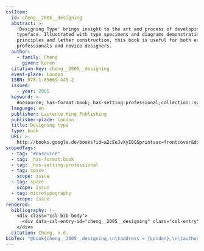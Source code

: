 ```yaml
---
cslItem:
  id: cheng__2005__designing
  abstract: >-
    'Designing Type' brings insight to the art and process of developing a
    typeface. Illustrated with type specimens and diagrams demonstrating visual
    principles and letter construction, this book is useful for both experienced
    professionals and novice designers.
  author:
    - family: Cheng
      given: Karen
  citation-key: cheng__2005__designing
  event-place: London
  ISBN: 978-1-85669-445-2
  issued:
    - year: 2005
  keyword: >-
    #nosource;_has-format:book;_has-setting:professional;collection::space::space::microtypography
  language: en
  publisher: Laurence King Publishing
  publisher-place: London
  title: Designing type
  type: book
  URL: >-
    http://books.google.de/books?id=a2cEeJvXyIQC&printsec=frontcover&dq=karen+cheng&hl=&cd=1&source=gbs_api
scopedTags:
  - tag: "#nosource"
  - tag: _has-format:book
  - tag: _has-setting:professional
  - tag: space
    scope: issue
  - tag: space
    scope: issue
  - tag: microtypography
    scope: issue
rendered:
  bibliography: |-
    <div class="csl-bib-body">
      <div data-csl-entry-id="cheng__2005__designing" class="csl-entry">Cheng, K. n.d.. <i>Designing type</i>. Laurence King Publishing. http://books.google.de/books?id=a2cEeJvXyIQC&#38;printsec=frontcover&#38;dq=karen+cheng&#38;hl=&#38;cd=1&#38;source=gbs_api</div>
    </div>
  citation: Cheng, n.d.
bibTex: "@book{cheng__2005__designing,\n\taddress = {London},\n\tauthor = {Cheng, Karen},\n\tpublisher = {Laurence King Publishing},\n\ttitle = {Designing type},\n}\n\n"
---
```

